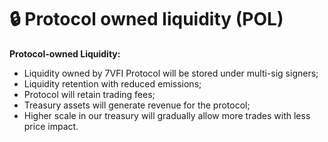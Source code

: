 # 🔒 Protocol owned liquidity (POL)

**Protocol-owned Liquidity:**

* Liquidity owned by 7VFI Protocol will be stored under multi-sig signers;
* Liquidity retention with reduced emissions;
* Protocol will retain trading fees;
* Treasury assets will generate revenue for the protocol;
* Higher scale in our treasury will gradually allow more trades with less price impact.
